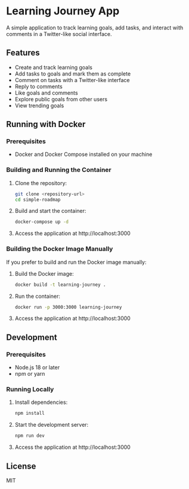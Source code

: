 # Learning Journey App

A simple application to track learning goals, add tasks, and interact with comments in a Twitter-like social interface.

## Features

- Create and track learning goals
- Add tasks to goals and mark them as complete
- Comment on tasks with a Twitter-like interface
- Reply to comments
- Like goals and comments
- Explore public goals from other users
- View trending goals

## Running with Docker

### Prerequisites

- Docker and Docker Compose installed on your machine

### Building and Running the Container

1. Clone the repository:
   ```bash
   git clone <repository-url>
   cd simple-roadmap
   ```

2. Build and start the container:
   ```bash
   docker-compose up -d
   ```

3. Access the application at http://localhost:3000

### Building the Docker Image Manually

If you prefer to build and run the Docker image manually:

1. Build the Docker image:
   ```bash
   docker build -t learning-journey .
   ```

2. Run the container:
   ```bash
   docker run -p 3000:3000 learning-journey
   ```

3. Access the application at http://localhost:3000

## Development

### Prerequisites

- Node.js 18 or later
- npm or yarn

### Running Locally

1. Install dependencies:
   ```bash
   npm install
   ```

2. Start the development server:
   ```bash
   npm run dev
   ```

3. Access the application at http://localhost:3000

## License

MIT 